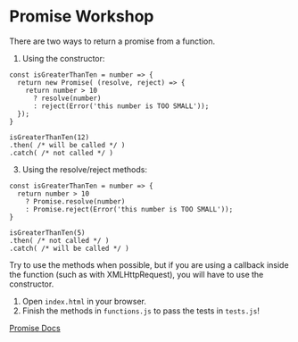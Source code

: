 # Promise Workshop

There are two ways to return a promise from a function.

1. Using the constructor:
```
const isGreaterThanTen = number => {
  return new Promise( (resolve, reject) => {
    return number > 10
      ? resolve(number)
      : reject(Error('this number is TOO SMALL'));
  });
}

isGreaterThanTen(12)
.then( /* will be called */ )
.catch( /* not called */ )
```

3. Using the resolve/reject methods:
```
const isGreaterThanTen = number => {
  return number > 10
    ? Promise.resolve(number)
    : Promise.reject(Error('this number is TOO SMALL'));
}

isGreaterThanTen(5)
.then( /* not called */ )
.catch( /* will be called */ )
```

Try to use the methods when possible, but if you are using a callback inside the function (such as with XMLHttpRequest), you will have to use the constructor.


1. Open `index.html` in your browser.
2. Finish the methods in `functions.js` to pass the tests in `tests.js`!

[Promise Docs](https://developer.mozilla.org/en/docs/Web/JavaScript/Reference/Global_Objects/Promise)

